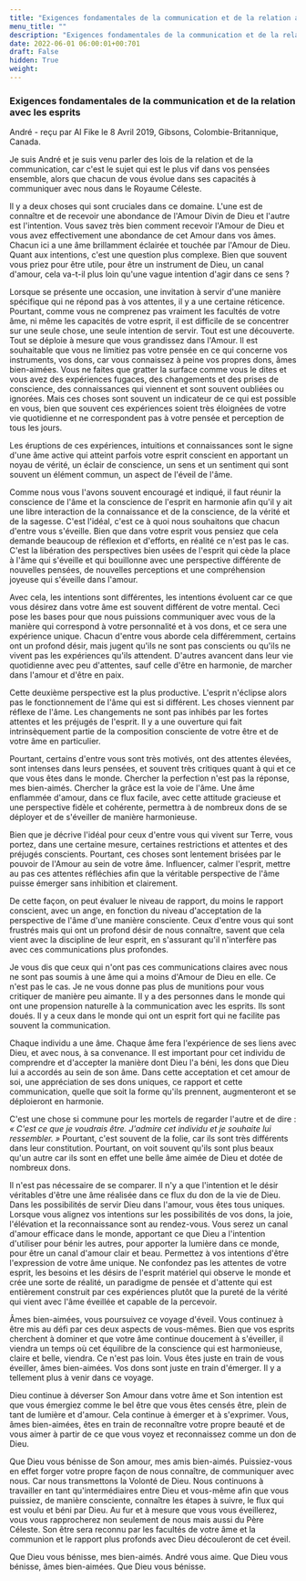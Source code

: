 ```yaml
---
title: "Exigences fondamentales de la communication et de la relation avec les esprits"
menu_title: ""
description: "Exigences fondamentales de la communication et de la relation avec les esprits"
date: 2022-06-01 06:00:01+00:701
draft: False
hidden: True
weight:
---
```

### Exigences fondamentales de la communication et de la relation avec les esprits

André - reçu par Al Fike le 8 Avril 2019, Gibsons, Colombie-Britannique, Canada.

Je suis André et je suis venu parler des lois de la relation et de la communication, car c'est le sujet qui est le plus vif dans vos pensées ensemble, alors que chacun de vous évolue dans ses capacités à communiquer avec nous dans le Royaume Céleste.

Il y a deux choses qui sont cruciales dans ce domaine. L'une est de connaître et de recevoir une abondance de l'Amour Divin de Dieu et l'autre est l'intention. Vous savez très bien comment recevoir l'Amour de Dieu et vous avez effectivement une abondance de cet Amour dans vos âmes. Chacun ici a une âme brillamment éclairée et touchée par l'Amour de Dieu. Quant aux intentions, c'est une question plus complexe. Bien que souvent vous priez pour être utile, pour être un instrument de Dieu, un canal d'amour, cela va-t-il plus loin qu'une vague intention d'agir dans ce sens ?

Lorsque se présente une occasion, une invitation à servir d'une manière spécifique qui ne répond pas à vos attentes, il y a une certaine réticence. Pourtant, comme vous ne comprenez pas vraiment les facultés de votre âme, ni même les capacités de votre esprit, il est difficile de se concentrer sur une seule chose, une seule intention de servir. Tout est une découverte. Tout se déploie à mesure que vous grandissez dans l'Amour. Il est souhaitable que vous ne limitiez pas votre pensée en ce qui concerne vos instruments, vos dons, car vous connaissez à peine vos propres dons, âmes bien-aimées. Vous ne faites que gratter la surface comme vous le dites et vous avez des expériences fugaces, des changements et des prises de conscience, des connaissances qui viennent et sont souvent oubliées ou ignorées. Mais ces choses sont souvent un indicateur de ce qui est possible en vous, bien que souvent ces expériences soient très éloignées de votre vie quotidienne et ne correspondent pas à votre pensée et perception de tous les jours.

Les éruptions de ces expériences, intuitions et connaissances sont le signe d'une âme active qui atteint parfois votre esprit conscient en apportant un noyau de vérité, un éclair de conscience, un sens et un sentiment qui sont souvent un élément commun, un aspect de l'éveil de l'âme.

Comme nous vous l'avons souvent encouragé et indiqué, il faut réunir la conscience de l'âme et la conscience de l'esprit en harmonie afin qu'il y ait une libre interaction de la connaissance et de la conscience, de la vérité et de la sagesse. C'est l'idéal, c'est ce à quoi nous souhaitons que chacun d'entre vous s'éveille. Bien que dans votre esprit vous pensiez que cela demande beaucoup de réflexion et d'efforts, en réalité ce n'est pas le cas. C'est la libération des perspectives bien usées de l'esprit qui cède la place à l'âme qui s'éveille et qui bouillonne avec une perspective différente de nouvelles pensées, de nouvelles perceptions et une compréhension joyeuse qui s'éveille dans l'amour.

Avec cela, les intentions sont différentes, les intentions évoluent car ce que vous désirez dans votre âme est souvent différent de votre mental. Ceci pose les bases pour que nous puissions communiquer avec vous de la manière qui correspond à votre personnalité et à vos dons, et ce sera une expérience unique. Chacun d'entre vous aborde cela différemment, certains ont un profond désir, mais jugent qu'ils ne sont pas conscients ou qu'ils ne vivent pas les expériences qu'ils attendent. D'autres avancent dans leur vie quotidienne avec peu d'attentes, sauf celle d'être en harmonie, de marcher dans l'amour et d'être en paix.

Cette deuxième perspective est la plus productive. L'esprit n'éclipse alors pas le fonctionnement de l'âme qui est si différent. Les choses viennent par réflexe de l'âme. Les changements ne sont pas inhibés par les fortes attentes et les préjugés de l'esprit. Il y a une ouverture qui fait intrinsèquement partie de la composition consciente de votre être et de votre âme en particulier.

Pourtant, certains d'entre vous sont très motivés, ont des attentes élevées, sont intenses dans leurs pensées, et souvent très critiques quant à qui et ce que vous êtes dans le monde. Chercher la perfection n'est pas la réponse, mes bien-aimés. Chercher la grâce est la voie de l'âme. Une âme enflammée d'amour, dans ce flux facile, avec cette attitude gracieuse et une perspective fidèle et cohérente, permettra à de nombreux dons de se déployer et de s'éveiller de manière harmonieuse.

Bien que je décrive l'idéal pour ceux d'entre vous qui vivent sur Terre, vous portez, dans une certaine mesure, certaines restrictions et attentes et des préjugés conscients. Pourtant, ces choses sont lentement brisées par le pouvoir de l'Amour au sein de votre âme. Influencer, calmer l'esprit, mettre au pas ces attentes réfléchies afin que la véritable perspective de l'âme puisse émerger sans inhibition et clairement.

De cette façon, on peut évaluer le niveau de rapport, du moins le rapport conscient, avec un ange, en fonction du niveau d'acceptation de la perspective de l'âme d'une manière consciente. Ceux d'entre vous qui sont frustrés mais qui ont un profond désir de nous connaître, savent que cela vient avec la discipline de leur esprit, en s'assurant qu'il n'interfère pas avec ces communications plus profondes.

Je vous dis que ceux qui n'ont pas ces communications claires avec nous ne sont pas soumis à une âme qui a moins d'Amour de Dieu en elle. Ce n'est pas le cas. Je ne vous donne pas plus de munitions pour vous critiquer de manière peu aimante. Il y a des personnes dans le monde qui ont une propension naturelle à la communication avec les esprits. Ils sont doués. Il y a ceux dans le monde qui ont un esprit fort qui ne facilite pas souvent la communication.

Chaque individu a une âme. Chaque âme fera l'expérience de ses liens avec Dieu, et avec nous, à sa convenance. Il est important pour cet individu de comprendre et d'accepter la manière dont Dieu l'a béni, les dons que Dieu lui a accordés au sein de son âme. Dans cette acceptation et cet amour de soi, une appréciation de ses dons uniques, ce rapport et cette communication, quelle que soit la forme qu'ils prennent, augmenteront et se déploieront en harmonie.

C'est une chose si commune pour les mortels de regarder l'autre et de dire : *« C'est ce que je voudrais être. J'admire cet individu et je souhaite lui ressembler. »* Pourtant, c'est souvent de la folie, car ils sont très différents dans leur constitution. Pourtant, on voit souvent qu'ils sont plus beaux qu'un autre car ils sont en effet une belle âme aimée de Dieu et dotée de nombreux dons.

Il n'est pas nécessaire de se comparer. Il n'y a que l'intention et le désir véritables d'être une âme réalisée dans ce flux du don de la vie de Dieu. Dans les possibilités de servir Dieu dans l'amour, vous êtes tous uniques. Lorsque vous alignez vos intentions sur les possibilités de vos dons, la joie, l'élévation et la reconnaissance sont au rendez-vous. Vous serez un canal d'amour efficace dans le monde, apportant ce que Dieu a l'intention d'utiliser pour bénir les autres, pour apporter la lumière dans ce monde, pour être un canal d'amour clair et beau. Permettez à vos intentions d'être l'expression de votre âme unique. Ne confondez pas les attentes de votre esprit, les besoins et les désirs de l'esprit matériel qui observe le monde et crée une sorte de réalité, un paradigme de pensée et d'attente qui est entièrement construit par ces expériences plutôt que la pureté de la vérité qui vient avec l'âme éveillée et capable de la percevoir.

Âmes bien-aimées, vous poursuivez ce voyage d'éveil. Vous continuez à être mis au défi par ces deux aspects de vous-mêmes. Bien que vos esprits cherchent à dominer et que votre âme continue doucement à s'éveiller, il viendra un temps où cet équilibre de la conscience qui est harmonieuse, claire et belle, viendra. Ce n'est pas loin. Vous êtes juste en train de vous éveiller, âmes bien-aimées. Vos dons sont juste en train d'émerger. Il y a tellement plus à venir dans ce voyage.

Dieu continue à déverser Son Amour dans votre âme et Son intention est que vous émergiez comme le bel être que vous êtes censés être, plein de tant de lumière et d'amour. Cela continue à émerger et à s'exprimer. Vous, âmes bien-aimées, êtes en train de reconnaître votre propre beauté et de vous aimer à partir de ce que vous voyez et reconnaissez comme un don de Dieu.

Que Dieu vous bénisse de Son amour, mes amis bien-aimés. Puissiez-vous en effet forger votre propre façon de nous connaître, de communiquer avec nous. Car nous transmettons la Volonté de Dieu. Nous continuons à travailler en tant qu'intermédiaires entre Dieu et vous-même afin que vous puissiez, de manière consciente, connaître les étapes à suivre, le flux qui est voulu et béni par Dieu. Au fur et à mesure que vous vous éveillerez, vous vous rapprocherez non seulement de nous mais aussi du Père Céleste. Son être sera reconnu par les facultés de votre âme et la communion et le rapport plus profonds avec Dieu découleront de cet éveil.

Que Dieu vous bénisse, mes bien-aimés. André vous aime. Que Dieu vous bénisse, âmes bien-aimées. Que Dieu vous bénisse.
